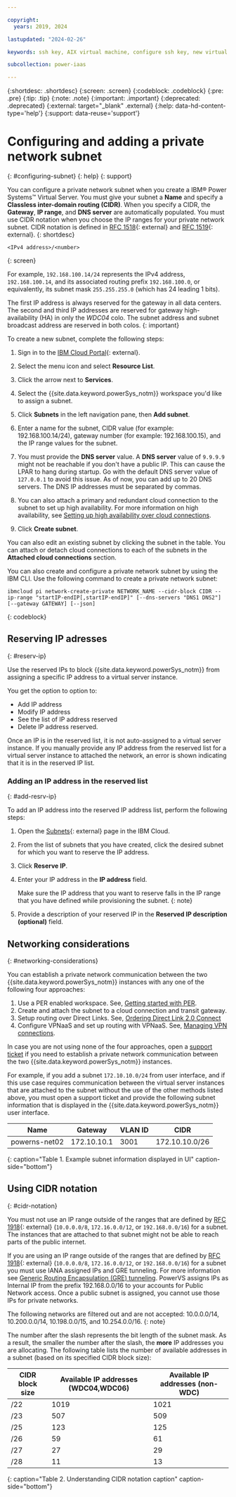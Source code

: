 ```yaml
---

copyright:
  years: 2019, 2024

lastupdated: "2024-02-26"

keywords: ssh key, AIX virtual machine, configure ssh key, new virtual server, public ssh key, connecting private subnets, gateway, CIDR, reserve IP, DNS

subcollection: power-iaas

---
```


{:shortdesc: .shortdesc}
{:screen: .screen}
{:codeblock: .codeblock}
{:pre: .pre}
{:tip: .tip}
{:note: .note}
{:important: .important}
{:deprecated: .deprecated}
{:external: target="_blank" .external}
{:help: data-hd-content-type='help'}
{:support: data-reuse='support'}

# Configuring and adding a private network subnet
{: #configuring-subnet}
{: help}
{: support}

You can configure a private network subnet when you create a IBM&reg; Power Systems&trade; Virtual Server. You must give your subnet a **Name** and specify a **Classless inter-domain routing (CIDR)**. When you specify a CIDR, the **Gateway**, **IP range**, and **DNS server** are automatically populated. You must use CIDR notation when you choose the IP ranges for your private network subnet. CIDR notation is defined in [RFC 1518](https://tools.ietf.org/html/rfc1518){: external} and [RFC 1519](https://tools.ietf.org/html/rfc1519){: external}.
{: shortdesc}

```shell
<IPv4 address>/<number>
```
{: screen}

For example, `192.168.100.14/24` represents the IPv4 address, `192.168.100.14`, and its associated routing prefix `192.168.100.0`, or equivalently, its subnet mask `255.255.255.0` (which has 24 leading 1 bits).

The first IP address is always reserved for the gateway in all data centers. The second and third IP addresses are reserved for gateway high-availability (HA) in only the *WDC04* colo. The subnet address and subnet broadcast address are reserved in both colos.
{: important}

To create a new subnet, complete the following steps:

1. Sign in to the [IBM Cloud Portal](https://cloud.ibm.com){: external}.

2. Select the menu icon and select **Resource List**.

3. Click the arrow next to **Services**.

4. Select the {{site.data.keyword.powerSys_notm}} workspace you'd like to assign a subnet.

5. Click **Subnets** in the left navigation pane, then **Add subnet**.

6. Enter a name for the subnet, CIDR value (for example: 192.168.100.14/24), gateway number (for example: 192.168.100.15), and the IP range values for the subnet.

7. You must provide the **DNS server** value.
    A **DNS server** value of `9.9.9.9` might not be reachable if you don't have a public IP. This can cause the LPAR to hang during startup. Go with the default DNS server value of `127.0.0.1` to avoid this issue. As of now, you can add up to 20 DNS servers. The DNS IP addresses must be separated by commas.

8. You can also attach a primary and redundant cloud connection to the subnet to set up high availability. For more information on high availability, see [Setting up high availability over cloud connections](/docs/power-iaas?topic=power-iaas-cloud-connections#ha-availability-cloud-connections).

9. Click **Create subnet**.

You can also edit an existing subnet by clicking the subnet in the table. You can attach or detach cloud connections to each of the subnets in the **Attached cloud connections** section. 

You can also create and configure a private network subnet by using the IBM CLI. Use the following command to create a private network subnet:

```shell
ibmcloud pi network-create-private NETWORK_NAME --cidr-block CIDR --ip-range "startIP-endIP[,startIP-endIP]" [--dns-servers "DNS1 DNS2"] [--gateway GATEWAY] [--json]
```
{: codeblock}

## Reserving IP adresses
{: #reserv-ip}

Use the reserved IPs to block {{site.data.keyword.powerSys_notm}} from assigning a specific IP address to a virtual server instance.

You get the option to option to:
- Add IP address
- Modify IP address
- See the list of IP address reserved
- Delete IP address reserved.

Once an IP is in the reserved list, it is not auto-assigned to a virtual server instance. If you manually provide any IP address from the reserved list for a virtual server instance to attached the network, an error is shown indicating that it is in the reserved IP list.

### Adding an IP address in the reserved list
{: #add-resrv-ip}

To add an IP address into the reserved IP address list, perform the following steps:
1. Open the [Subnets](https://cloud.ibm.com/power/subnets){: external} page in the IBM Cloud.
2. From the list of subnets that you have created, click the desired subnet for which you want to reserve the IP address.
3. Click **Reserve IP**.
4. Enter your IP address in the **IP address** field.
   
   Make sure the IP address that you want to reserve falls in the IP range that you have defined while provisioning the subnet.
   {: note}

5. Provide a description of your reserved IP in the **Reserved IP description (optional)** field.

## Networking considerations
{: #networking-considerations}

You can establish a private network communication between the two {{site.data.keyword.powerSys_notm}} instances with any one of the following four approaches:
1.	Use a PER enabled workspace. See, [Getting started with PER](/docs/power-iaas?topic=power-iaas-per).
2.	Create and attach the subnet to a cloud connection and transit gateway.
3.	Setup routing over Direct Links. See, [Ordering Direct Link 2.0 Connect](/docs/power-iaas?topic=power-iaas-ordering-direct-link-connect#order-direct-link-connect-2.0)
4.	Configure VPNaaS and set up routing with VPNaaS. See, [Managing VPN connections](/docs/power-iaas?topic=power-iaas-VPN-connections).

In case you are not using none of the four approaches, open a [support ticket](/docs/power-iaas?topic=power-iaas-getting-help-and-support) if you need to establish a private network communication between the two {{site.data.keyword.powerSys_notm}} instances.


For example, if you add a subnet `172.10.10.0/24` from user interface, and if this use case requires communication between the virtual server instances that are attached to the subnet without the use of the other methods listed above, you must open a support ticket and provide the following subnet information that is displayed in the {{site.data.keyword.powerSys_notm}} user interface.

| Name          |  Gateway     | VLAN ID | CIDR       |
| ------------- |  ----------- | ------- | ---------- |
| powerns-net02 |  172.10.10.1 | 3001    | 172.10.10.0/26 |
{: caption="Table 1. Example subnet information displayed in UI" caption-side="bottom"}

## Using CIDR notation
{: #cidr-notation}

You must not use an IP range outside of the ranges that are defined by [RFC 1918](https://tools.ietf.org/html/rfc1918){: external} (`10.0.0.0/8`, `172.16.0.0/12`, or `192.168.0.0/16`) for a subnet. The instances that are attached to that subnet might not be able to reach parts of the public internet.

If you are using an IP range outside of the ranges that are defined by [RFC 1918](https://tools.ietf.org/html/rfc1918){: external} (`10.0.0.0/8`, `172.16.0.0/12`, or `192.168.0.0/16`) for a subnet you must use IANA assigned IPs and GRE tunneling. For more information see [Generic Routing Encapsulation (GRE) tunneling](https://cloud.ibm.com/docs/power-iaas?topic=power-iaas-configuring-power#gre-tunneling). PowerVS assigns IPs as Internal IP from the prefix 192.168.0.0/16 to your accounts for Public Network access. Once a public subnet is assigned, you cannot use those IPs for private networks.

The following networks are filtered out and are not accepted: 10.0.0.0/14, 10.200.0.0/14, 10.198.0.0/15, and 10.254.0.0/16.
{: note}

The number after the slash represents the bit length of the subnet mask. As a result, the smaller the number after the slash, the **more** IP addresses you are allocating. The following table lists the number of available addresses in a subnet (based on its specified CIDR block size):

| CIDR block size | Available IP addresses (WDC04,WDC06) | Available IP addresses (non-WDC) |
| --------------- | ------------------------------ | ---------------------------------- |
|      /22        |        1019                    |          1021                      |
|      /23        |         507                    |           509                      |
|      /25        |         123                    |           125                      |
|      /26        |          59                    |            61                      |
|      /27        |          27                    |            29                      |
|      /28        |          11                    |            13                      |
{: caption="Table 2. Understanding CIDR notation caption" caption-side="bottom"}